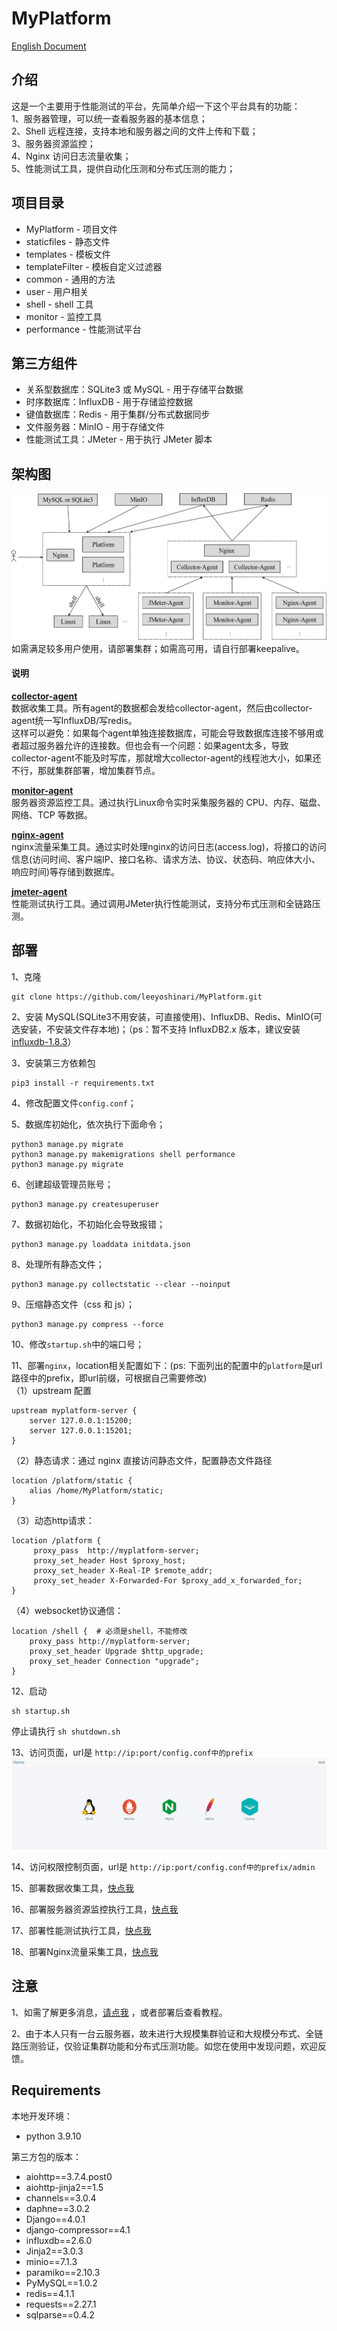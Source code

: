 # MyPlatform
[English Document](https://github.com/leeyoshinari/MyPlatform/blob/main/README.md)

## 介绍
这是一个主要用于性能测试的平台，先简单介绍一下这个平台具有的功能：<br>
1、服务器管理，可以统一查看服务器的基本信息；<br>
2、Shell 远程连接，支持本地和服务器之间的文件上传和下载；<br>
3、服务器资源监控；<br>
4、Nginx 访问日志流量收集；<br>
5、性能测试工具，提供自动化压测和分布式压测的能力；<br>

## 项目目录
- MyPlatform - 项目文件
- staticfiles - 静态文件
- templates - 模板文件
- templateFilter - 模板自定义过滤器
- common - 通用的方法
- user - 用户相关
- shell - shell 工具
- monitor - 监控工具
- performance - 性能测试平台

## 第三方组件
- 关系型数据库：SQLite3 或 MySQL - 用于存储平台数据
- 时序数据库：InfluxDB - 用于存储监控数据
- 键值数据库：Redis - 用于集群/分布式数据同步
- 文件服务器：MinIO - 用于存储文件
- 性能测试工具：JMeter - 用于执行 JMeter 脚本

## 架构图
![](https://github.com/leeyoshinari/MyPlatform/blob/main/staticfiles/img/myPlarform.png)
如需满足较多用户使用，请部署集群；如需高可用，请自行部署keepalive。

#### 说明
**[collector-agent](https://github.com/leeyoshinari/collector_agent )**<br>
数据收集工具。所有agent的数据都会发给collector-agent，然后由collector-agent统一写InfluxDB/写redis。<br>
这样可以避免：如果每个agent单独连接数据库，可能会导致数据库连接不够用或者超过服务器允许的连接数。但也会有一个问题：如果agent太多，导致collector-agent不能及时写库，那就增大collector-agent的线程池大小，如果还不行，那就集群部署，增加集群节点。

**[monitor-agent](https://github.com/leeyoshinari/monitor_agent )**<br>
服务器资源监控工具。通过执行Linux命令实时采集服务器的 CPU、内存、磁盘、网络、TCP 等数据。

**[nginx-agent](https://github.com/leeyoshinari/nginx_agent )**<br>
nginx流量采集工具。通过实时处理nginx的访问日志(access.log)，将接口的访问信息(访问时间、客户端IP、接口名称、请求方法、协议、状态码、响应体大小、响应时间)等存储到数据库。<br>

**[jmeter-agent](https://github.com/leeyoshinari/jmeter_agent )**<br>
性能测试执行工具。通过调用JMeter执行性能测试，支持分布式压测和全链路压测。

## 部署
1、克隆 
```shell script
git clone https://github.com/leeyoshinari/MyPlatform.git
``` 

2、安装 MySQL(SQLite3不用安装，可直接使用)、InfluxDB、Redis、MinIO(可选安装，不安装文件存本地)；（ps：暂不支持 InfluxDB2.x 版本，建议安装[ influxdb-1.8.3](https://dl.influxdata.com/influxdb/releases/influxdb-1.8.3.x86_64.rpm )）

3、安装第三方依赖包 
```shell script
pip3 install -r requirements.txt
```

4、修改配置文件`config.conf`；

5、数据库初始化，依次执行下面命令；
```shell script
python3 manage.py migrate
python3 manage.py makemigrations shell performance
python3 manage.py migrate
```

6、创建超级管理员账号；
```shell script
python3 manage.py createsuperuser
```

7、数据初始化，不初始化会导致报错；
```shell script
python3 manage.py loaddata initdata.json
```

8、处理所有静态文件；
```shell script
python3 manage.py collectstatic --clear --noinput
```

9、压缩静态文件（css 和 js）；
```shell script
python3 manage.py compress --force
```

10、修改`startup.sh`中的端口号；

11、部署`nginx`，location相关配置如下：(ps: 下面列出的配置中的`platform`是url路径中的prefix，即url前缀，可根据自己需要修改)<br>
（1）upstream 配置
```shell script
upstream myplatform-server {
    server 127.0.0.1:15200;
    server 127.0.0.1:15201;
}
```
（2）静态请求：通过 nginx 直接访问静态文件，配置静态文件路径
```shell script
location /platform/static {
    alias /home/MyPlatform/static;
}
```
（3）动态http请求：
```shell script
location /platform {
     proxy_pass  http://myplatform-server;
     proxy_set_header Host $proxy_host;
     proxy_set_header X-Real-IP $remote_addr;
     proxy_set_header X-Forwarded-For $proxy_add_x_forwarded_for;
}
```
（4）websocket协议通信：
```shell script
location /shell {  # 必须是shell，不能修改
    proxy_pass http://myplatform-server;
    proxy_set_header Upgrade $http_upgrade;
    proxy_set_header Connection "upgrade";
}
```

12、启动
```shell script
sh startup.sh
```
   停止请执行 `sh shutdown.sh`

13、访问页面，url是 `http://ip:port/config.conf中的prefix`
![](https://github.com/leeyoshinari/MyPlatform/blob/main/staticfiles/img/home.JPG)

14、访问权限控制页面，url是 `http://ip:port/config.conf中的prefix/admin`

15、部署数据收集工具，[快点我](https://github.com/leeyoshinari/collector_agent)

16、部署服务器资源监控执行工具，[快点我](https://github.com/leeyoshinari/monitor_agent)

17、部署性能测试执行工具，[快点我](https://github.com/leeyoshinari/jmeter_agent)

18、部署Nginx流量采集工具，[快点我](https://github.com/leeyoshinari/nginx_agent)

## 注意
1、如需了解更多消息，[请点我](https://github.com/leeyoshinari/MyPlatform/blob/main/templates/course_zh.md) ，或者部署后查看教程。

2、由于本人只有一台云服务器，故未进行大规模集群验证和大规模分布式、全链路压测验证，仅验证集群功能和分布式压测功能。如您在使用中发现问题，欢迎反馈。

## Requirements
本地开发环境：
- python 3.9.10

第三方包的版本：
- aiohttp==3.7.4.post0
- aiohttp-jinja2==1.5
- channels==3.0.4
- daphne==3.0.2
- Django==4.0.1
- django-compressor==4.1
- influxdb==2.6.0
- Jinja2==3.0.3
- minio==7.1.3
- paramiko==2.10.3
- PyMySQL==1.0.2
- redis==4.1.1
- requests==2.27.1
- sqlparse==0.4.2
